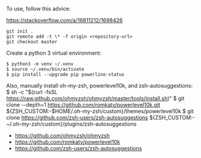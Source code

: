To use, follow this advice:

https://stackoverflow.com/a/16811212/1698426

    git init .
    git remote add -t \* -f origin <repository-url>
    git checkout master

Create a python 3 virtual environment:

    $ python3 -m venv ~/.venv
    $ source ~/.venv/bin/activate
    $ pip install --upgrade pip powerline-status

Also, manually install oh-my-zsh, powerlevel10k, and zsh-autosuggestions:
    $ sh -c "$(curl -fsSL https://raw.github.com/ohmyzsh/ohmyzsh/master/tools/install.sh)"
    $ git clone --depth=1 https://github.com/romkatv/powerlevel10k.git ${ZSH_CUSTOM:-$HOME/.oh-my-zsh/custom}/themes/powerlevel10k
    $ git clone https://github.com/zsh-users/zsh-autosuggestions ${ZSH_CUSTOM:-~/.oh-my-zsh/custom}/plugins/zsh-autosuggestions


- https://github.com/ohmyzsh/ohmyzsh
- https://github.com/romkatv/powerlevel10k
- https://github.com/zsh-users/zsh-autosuggestions

